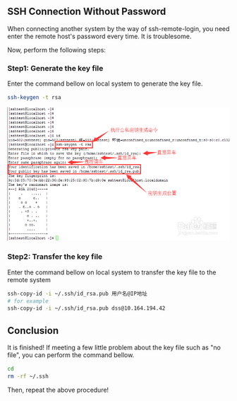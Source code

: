 ## SSH Connection Without Password

When connecting another system by the way of ssh-remote-login, you need enter the remote host's password every time. It is troublesome. 

Now, perform the following steps:

### Step1: Generate the key file

Enter the command bellow on local system to generate the key file.

``` bash
ssh-keygen -t rsa
```

![效果图](1.jpg)

### Step2: Transfer  the key file

Enter the command bellow on local system to transfer  the key file to the remote system

``` bash
ssh-copy-id -i ~/.ssh/id_rsa.pub 用户名@IP地址
# for example
ssh-copy-id -i ~/.ssh/id_rsa.pub dss@10.164.194.42
```

## Conclusion

It is finished! If meeting a few little problem about the key file such as "no file", you can perform the command bellow.

``` bash
cd
rm -rf ~/.ssh
```

Then, repeat the above procedure!
